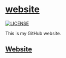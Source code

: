 # [website](https://github.com/viduxsh/website)

[![LICENSE](https://img.shields.io/badge/license-MIT-lightgrey.svg)](https://github.com/viduxsh/website/blob/main/LICENSE)

This is my GitHub website.

## [Website](https://viduxsh.github.io/website/)